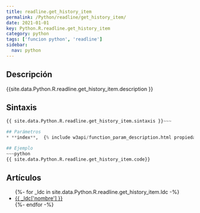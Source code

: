 ```yaml
---
title: readline.get_history_item
permalink: /Python/readline/get_history_item/
date: 2021-01-01
key: Python.R.readline.get_history_item
category: python
tags: ['funcion python', 'readline']
sidebar: 
  nav: python
---
```


## Descripción
{{site.data.Python.R.readline.get_history_item.description }}

## Sintaxis
~~~python
{{ site.data.Python.R.readline.get_history_item.sintaxis }}~~~

## Parámetros
* **index**,  {% include w3api/function_param_description.html propiedad=site.data.Python.R.readline.get_history_item valor="index" %}

## Ejemplo
~~~python
{{ site.data.Python.R.readline.get_history_item.code}}
~~~

## Artículos
<ul>
{%- for _ldc in site.data.Python.R.readline.get_history_item.ldc -%}
   <li>
       <a href="{{_ldc['url'] }}">{{ _ldc['nombre'] }}</a>
   </li>
{%- endfor -%}
</ul>
